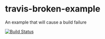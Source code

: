 # travis-broken-example

An example that will cause a build failure

[![Build Status](https://travis-ci.org/BrentFoster/travis-broken-example.svg?branch=master)](https://travis-ci.org/BrentFoster/travis-broken-example)
